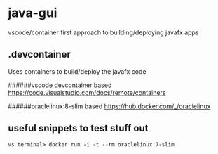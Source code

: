 # java-gui

vscode/container first approach to building/deploying javafx apps

## .devcontainer

Uses containers to build/deploy the javafx code

######vscode devcontainer based
https://code.visualstudio.com/docs/remote/containers

######oraclelinux:8-slim based
https://hub.docker.com/_/oraclelinux




## useful snippets to test stuff out

    vs terminal> docker run -i -t --rm oraclelinux:7-slim
